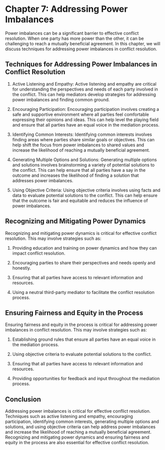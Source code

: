 Chapter 7: Addressing Power Imbalances
======================================

Power imbalances can be a significant barrier to effective conflict resolution. When one party has more power than the other, it can be challenging to reach a mutually beneficial agreement. In this chapter, we will discuss techniques for addressing power imbalances in conflict resolution.

Techniques for Addressing Power Imbalances in Conflict Resolution
-----------------------------------------------------------------

1. Active Listening and Empathy: Active listening and empathy are critical for understanding the perspectives and needs of each party involved in the conflict. This can help mediators develop strategies for addressing power imbalances and finding common ground.

2. Encouraging Participation: Encouraging participation involves creating a safe and supportive environment where all parties feel comfortable expressing their opinions and ideas. This can help level the playing field and ensure that all parties have an equal voice in the mediation process.

3. Identifying Common Interests: Identifying common interests involves finding areas where parties share similar goals or objectives. This can help shift the focus from power imbalances to shared values and increase the likelihood of reaching a mutually beneficial agreement.

4. Generating Multiple Options and Solutions: Generating multiple options and solutions involves brainstorming a variety of potential solutions to the conflict. This can help ensure that all parties have a say in the outcome and increases the likelihood of finding a solution that addresses power imbalances.

5. Using Objective Criteria: Using objective criteria involves using facts and data to evaluate potential solutions to the conflict. This can help ensure that the outcome is fair and equitable and reduces the influence of power imbalances.

Recognizing and Mitigating Power Dynamics
-----------------------------------------

Recognizing and mitigating power dynamics is critical for effective conflict resolution. This may involve strategies such as:

1. Providing education and training on power dynamics and how they can impact conflict resolution.

2. Encouraging parties to share their perspectives and needs openly and honestly.

3. Ensuring that all parties have access to relevant information and resources.

4. Using a neutral third-party mediator to facilitate the conflict resolution process.

Ensuring Fairness and Equity in the Process
-------------------------------------------

Ensuring fairness and equity in the process is critical for addressing power imbalances in conflict resolution. This may involve strategies such as:

1. Establishing ground rules that ensure all parties have an equal voice in the mediation process.

2. Using objective criteria to evaluate potential solutions to the conflict.

3. Ensuring that all parties have access to relevant information and resources.

4. Providing opportunities for feedback and input throughout the mediation process.

Conclusion
----------

Addressing power imbalances is critical for effective conflict resolution. Techniques such as active listening and empathy, encouraging participation, identifying common interests, generating multiple options and solutions, and using objective criteria can help address power imbalances and increase the likelihood of reaching a mutually beneficial agreement. Recognizing and mitigating power dynamics and ensuring fairness and equity in the process are also essential for effective conflict resolution.
